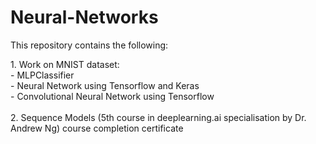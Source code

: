 # Neural-Networks

This repository contains the following:
<tr>
1. Work on MNIST dataset:
    <br>
   - MLPClassifier 
    <br>
   - Neural Network using Tensorflow and Keras
    <br>
   - Convolutional Neural Network using Tensorflow
    <br>
<br>
2. Sequence Models (5th course in deeplearning.ai specialisation by Dr. Andrew Ng) course completion certificate
